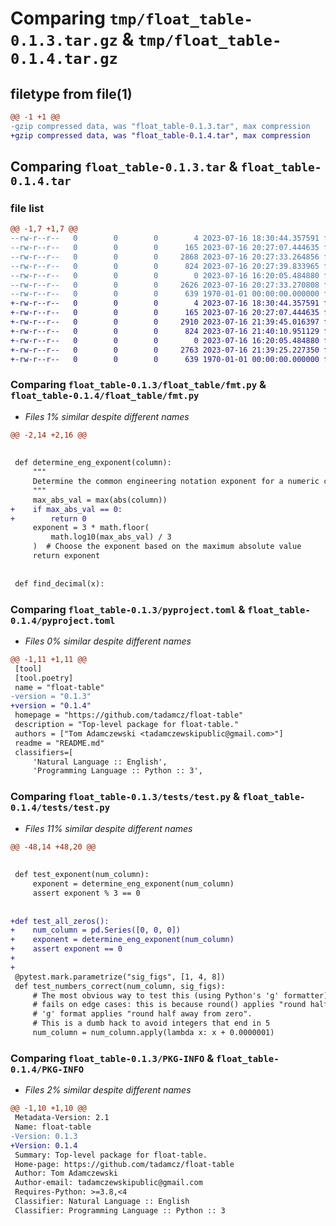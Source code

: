 # Comparing `tmp/float_table-0.1.3.tar.gz` & `tmp/float_table-0.1.4.tar.gz`

## filetype from file(1)

```diff
@@ -1 +1 @@
-gzip compressed data, was "float_table-0.1.3.tar", max compression
+gzip compressed data, was "float_table-0.1.4.tar", max compression
```

## Comparing `float_table-0.1.3.tar` & `float_table-0.1.4.tar`

### file list

```diff
@@ -1,7 +1,7 @@
--rw-r--r--   0        0        0        4 2023-07-16 18:30:44.357591 float_table-0.1.3/README.md
--rw-r--r--   0        0        0      165 2023-07-16 20:27:07.444635 float_table-0.1.3/float_table/__init__.py
--rw-r--r--   0        0        0     2868 2023-07-16 20:27:33.264856 float_table-0.1.3/float_table/fmt.py
--rw-r--r--   0        0        0      824 2023-07-16 20:27:39.833965 float_table-0.1.3/pyproject.toml
--rw-r--r--   0        0        0        0 2023-07-16 16:20:05.484880 float_table-0.1.3/tests/__init__.py
--rw-r--r--   0        0        0     2626 2023-07-16 20:27:33.270808 float_table-0.1.3/tests/test.py
--rw-r--r--   0        0        0      639 1970-01-01 00:00:00.000000 float_table-0.1.3/PKG-INFO
+-rw-r--r--   0        0        0        4 2023-07-16 18:30:44.357591 float_table-0.1.4/README.md
+-rw-r--r--   0        0        0      165 2023-07-16 20:27:07.444635 float_table-0.1.4/float_table/__init__.py
+-rw-r--r--   0        0        0     2910 2023-07-16 21:39:45.016397 float_table-0.1.4/float_table/fmt.py
+-rw-r--r--   0        0        0      824 2023-07-16 21:40:10.951129 float_table-0.1.4/pyproject.toml
+-rw-r--r--   0        0        0        0 2023-07-16 16:20:05.484880 float_table-0.1.4/tests/__init__.py
+-rw-r--r--   0        0        0     2763 2023-07-16 21:39:25.227350 float_table-0.1.4/tests/test.py
+-rw-r--r--   0        0        0      639 1970-01-01 00:00:00.000000 float_table-0.1.4/PKG-INFO
```

### Comparing `float_table-0.1.3/float_table/fmt.py` & `float_table-0.1.4/float_table/fmt.py`

 * *Files 1% similar despite different names*

```diff
@@ -2,14 +2,16 @@
 
 
 def determine_eng_exponent(column):
     """
     Determine the common engineering notation exponent for a numeric column.
     """
     max_abs_val = max(abs(column))
+    if max_abs_val == 0:
+        return 0
     exponent = 3 * math.floor(
         math.log10(max_abs_val) / 3
     )  # Choose the exponent based on the maximum absolute value
     return exponent
 
 
 def find_decimal(x):
```

### Comparing `float_table-0.1.3/pyproject.toml` & `float_table-0.1.4/pyproject.toml`

 * *Files 0% similar despite different names*

```diff
@@ -1,11 +1,11 @@
 [tool]
 [tool.poetry]
 name = "float-table"
-version = "0.1.3"
+version = "0.1.4"
 homepage = "https://github.com/tadamcz/float-table"
 description = "Top-level package for float-table."
 authors = ["Tom Adamczewski <tadamczewskipublic@gmail.com>"]
 readme = "README.md"
 classifiers=[
     'Natural Language :: English',
     'Programming Language :: Python :: 3',
```

### Comparing `float_table-0.1.3/tests/test.py` & `float_table-0.1.4/tests/test.py`

 * *Files 11% similar despite different names*

```diff
@@ -48,14 +48,20 @@
 
 
 def test_exponent(num_column):
     exponent = determine_eng_exponent(num_column)
     assert exponent % 3 == 0
 
 
+def test_all_zeros():
+    num_column = pd.Series([0, 0, 0])
+    exponent = determine_eng_exponent(num_column)
+    assert exponent == 0
+
+
 @pytest.mark.parametrize("sig_figs", [1, 4, 8])
 def test_numbers_correct(num_column, sig_figs):
     # The most obvious way to test this (using Python's 'g' formatter),
     # fails on edge cases: this is because round() applies "round half to even" whereas
     # 'g' format applies "round half away from zero".
     # This is a dumb hack to avoid integers that end in 5
     num_column = num_column.apply(lambda x: x + 0.0000001)
```

### Comparing `float_table-0.1.3/PKG-INFO` & `float_table-0.1.4/PKG-INFO`

 * *Files 2% similar despite different names*

```diff
@@ -1,10 +1,10 @@
 Metadata-Version: 2.1
 Name: float-table
-Version: 0.1.3
+Version: 0.1.4
 Summary: Top-level package for float-table.
 Home-page: https://github.com/tadamcz/float-table
 Author: Tom Adamczewski
 Author-email: tadamczewskipublic@gmail.com
 Requires-Python: >=3.8,<4
 Classifier: Natural Language :: English
 Classifier: Programming Language :: Python :: 3
```

